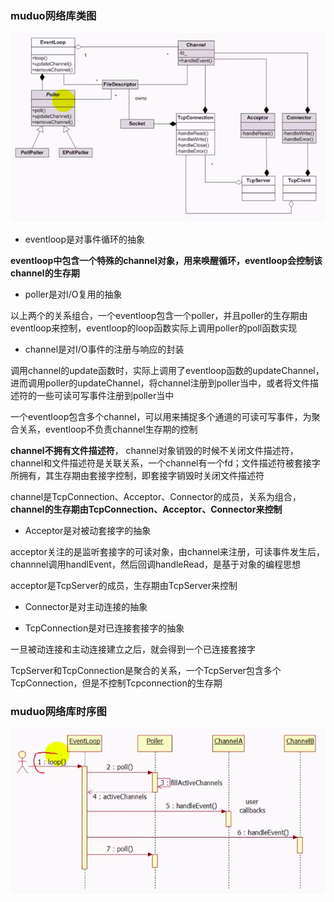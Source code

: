 ### muduo网络库类图

![](class_graph.png)

* eventloop是对事件循环的抽象

**eventloop中包含一个特殊的channel对象，用来唤醒循环，eventloop会控制该channel的生存期**

* poller是对I/O复用的抽象

以上两个的关系组合，一个eventloop包含一个poller，并且poller的生存期由eventloop来控制，eventloop的loop函数实际上调用poller的poll函数实现

* channel是对I/O事件的注册与响应的封装 

调用channel的update函数时，实际上调用了eventloop函数的updateChannel，进而调用poller的updateChannel，将channel注册到poller当中，或者将文件描述符的一些可读可写事件注册到poller当中

一个eventloop包含多个channel，可以用来捕捉多个通道的可读可写事件，为聚合关系，eventloop不负责channel生存期的控制

**channel不拥有文件描述符**， channel对象销毁的时候不关闭文件描述符，channel和文件描述符是关联关系，一个channel有一个fd；文件描述符被套接字所拥有，其生存期由套接字控制，即套接字销毁时关闭文件描述符

channel是TcpConnection、Acceptor、Connector的成员，关系为组合，**channel的生存期由TcpConnection、Acceptor、Connector来控制**

* Acceptor是对被动套接字的抽象

acceptor关注的是监听套接字的可读对象，由channel来注册，可读事件发生后，channnel调用handlEvent，然后回调handleRead，是基于对象的编程思想

acceptor是TcpServer的成员，生存期由TcpServer来控制

* Connector是对主动连接的抽象

* TcpConnection是对已连接套接字的抽象

一旦被动连接和主动连接建立之后，就会得到一个已连接套接字

TcpServer和TcpConnection是聚合的关系，一个TcpServer包含多个TcpConnection，但是不控制Tcpconnection的生存期

### muduo网络库时序图

![](loop_sequence_diagram.png)

